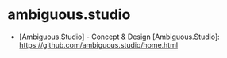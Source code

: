 # ambiguous.studio
* [Ambiguous.Studio] - Concept & Design
   [Ambiguous.Studio]: <https://github.com/ambiguous.studio/home.html>
